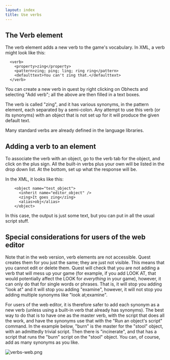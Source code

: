 ```yaml
---
layout: index
title: Use verbs
---
```


The Verb element
----------------

The verb element adds a new verb to the game's vocabulary. In XML, a verb might look like this:

      <verb>
        <property>zing</property>
        <pattern>zing; ping; ling; ring ring</pattern>
        <defaulttext>You can't zing that.</defaulttext>
      </verb>

You can create a new verb in quest by right clicking on Obhects and selecting "Add verb"; all the above are then filled in a text boxes.

The verb is called "zing", and it has various synonyms, in the pattern element, each separated by a semi-colon. Any attempt to use this verb (or its synonyms) with an object that is not set up for it will produce the given default text.

Many standard verbs are already defined in the language libraries.


Adding a verb to an element
---------------------------

To associate the verb with an object, go to the verb tab for the object, and click on the plus sign. All the built-in verbs plus your own will be listed in the drop down list. At the bottom, set up what the response will be.

In the XML, it looks like this:

        <object name="test_object">
          <inherit name="editor_object" />
          <zing>It goes zing</zing>
          <alias>obj</alias>
        </object>

In this case, the output is just some text, but you can put in all the usual script stuff.

Special considerations for users of the web editor
--------------------------------------------------

Note that in the web version, verb elements are not accessible. Quest creates them for you just the same; they are just not visible. This means that you cannot edit or delete them. Quest will check that you are not adding a verb that will mess up your game (for example, if you add LOOK AT, that would potentially affect the LOOK for _everything_ in your game), however, it can only do that for single words or phrases. That is, it will stop you adding "look at" and it will stop you adding "examine", however, it will not stop you adding multiple synonyms like "look at;examine".

For users of the web editor, it is therefore safer to add each synonym as a new verb (unless using a built-in verb that already has synonyms). The best way to do that is to have one as the master verb, with the script that does all the work, and have the synonyms use that with the "Run an object's script" command. In the example below, "burn" is the master for the "stool" object, with an admittedly trivial script. Then there is "incinerate", and that has a script that runs the "burn" script on the "stool" object. You can, of course, add as many synonyms as you like.

![](verbs-web.png "verbs-web.png")